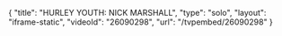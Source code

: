 {
    "title": "HURLEY YOUTH: NICK MARSHALL",
    "type": "solo",
    "layout": "iframe-static",
    "videoId": "26090298",
    "url": "\/tvpembed\/26090298"
}
